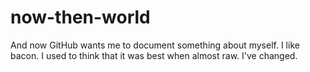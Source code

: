# now-then-world

And now GitHub wants me to document something about myself. I like bacon. I used to think that it was best when almost raw. I've changed.
